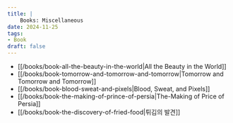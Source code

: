 ```yaml
---
title: |
    Books: Miscellaneous
date: 2024-11-25
tags:
- Book
draft: false
---
```


- [[/books/book-all-the-beauty-in-the-world|All the Beauty in the World]]
- [[/books/book-tomorrow-and-tomorrow-and-tomorrow|Tomorrow and Tomorrow and Tomorrow]]
- [[/books/book-blood-sweat-and-pixels|Blood, Sweat, and Pixels]]
- [[/books/book-the-making-of-prince-of-persia|The-Making of Price of Persia]]
- [[/books/book-the-discovery-of-fried-food|튀김의 발견]]